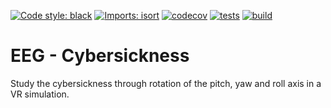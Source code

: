 [![Code style: black](https://img.shields.io/badge/code%20style-black-000000.svg)](https://github.com/psf/black)
[![Imports: isort](https://img.shields.io/badge/%20imports-isort-%231674b1?style=flat&labelColor=ef8336)](https://pycqa.github.io/isort/)
[![codecov](https://codecov.io/gh/fcbg-hnp-meeg/eeg-cybersickness/branch/main/graph/badge.svg?token=EwIoLfXv0H)](https://codecov.io/gh/fcbg-hnp-meeg/eeg-cybersickness)
[![tests](https://github.com/fcbg-hnp-meeg/eeg-cybersickness/actions/workflows/pytest.yml/badge.svg?branch=main)](https://github.com/fcbg-hnp-meeg/eeg-cybersickness/actions/workflows/pytest.yml)
[![build](https://github.com/fcbg-hnp-meeg/eeg-cybersickness/actions/workflows/build.yml/badge.svg?branch=main)](https://github.com/fcbg-hnp-meeg/eeg-cybersickness/actions/workflows/build.yml)

# EEG - Cybersickness

Study the cybersickness through rotation of the pitch, yaw and roll axis in a
VR simulation.
